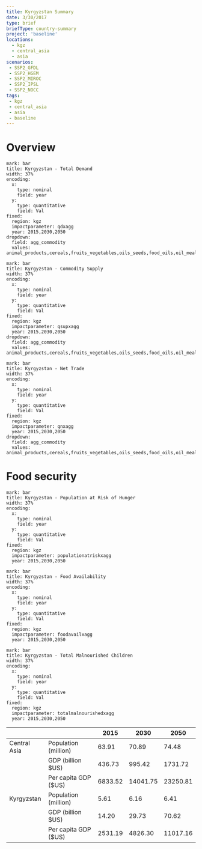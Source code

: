 ```yaml
---
title: Kyrgyzstan Summary
date: 3/30/2017
type: brief
briefType: country-summary
project: 'baseline'
locations:
  - kgz
  - central_asia
  - asia
scenarios:
 - SSP2_GFDL
 - SSP2_HGEM
 - SSP2_MIROC
 - SSP2_IPSL
 - SSP2_NOCC
tags:
 - kgz
 - central_asia
 - asia
 - baseline
---
```

# Overview 

```chart
mark: bar
title: Kyrgyzstan - Total Demand
width: 37%
encoding:
  x:
    type: nominal
    field: year
  y:
    type: quantitative
    field: Val
fixed:
  region: kgz
  impactparameter: qdxagg
  year: 2015,2030,2050
dropdown:
  field: agg_commodity
  values: animal_products,cereals,fruits_vegetables,oils_seeds,food_oils,oil_meals,other,pulses,roots_tubers,sugar
```

```chart
mark: bar
title: Kyrgyzstan - Commodity Supply
width: 37%
encoding:
  x:
    type: nominal
    field: year
  y:
    type: quantitative
    field: Val
fixed:
  region: kgz
  impactparameter: qsupxagg
  year: 2015,2030,2050
dropdown:
  field: agg_commodity
  values: animal_products,cereals,fruits_vegetables,oils_seeds,food_oils,oil_meals,other,pulses,roots_tubers,sugar
```

```chart
mark: bar
title: Kyrgyzstan - Net Trade
width: 37%
encoding:
  x:
    type: nominal
    field: year
  y:
    type: quantitative
    field: Val
fixed:
  region: kgz
  impactparameter: qnxagg
  year: 2015,2030,2050
dropdown:
  field: agg_commodity
  values: animal_products,cereals,fruits_vegetables,oils_seeds,food_oils,oil_meals,other,pulses,roots_tubers,sugar
```

# Food security

```chart
mark: bar
title: Kyrgyzstan - Population at Risk of Hunger
width: 37%
encoding:
  x:
    type: nominal
    field: year
  y:
    type: quantitative
    field: Val
fixed:
  region: kgz
  impactparameter: populationatriskxagg
  year: 2015,2030,2050
```

```chart
mark: bar
title: Kyrgyzstan - Food Availability
width: 37%
encoding:
  x:
    type: nominal
    field: year
  y:
    type: quantitative
    field: Val
fixed:
  region: kgz
  impactparameter: foodavailxagg
  year: 2015,2030,2050
```

```chart
mark: bar
title: Kyrgyzstan - Total Malnourished Children
width: 37%
encoding:
  x:
    type: nominal
    field: year
  y:
    type: quantitative
    field: Val
fixed:
  region: kgz
  impactparameter: totalmalnourishedxagg
  year: 2015,2030,2050
```

|   |   | 2015 | 2030 | 2050 |
|---|---|---|---|---|
| Central Asia | Population (million) | 63.91 | 70.89 | 74.48 |
|  | GDP (billion $US) | 436.73 | 995.42 | 1731.72 |
|  | Per capita GDP ($US) | 6833.52 | 14041.75 | 23250.81 |
| Kyrgyzstan | Population (million) | 5.61 | 6.16 | 6.41 |
|  | GDP (billion $US) | 14.20 | 29.73 | 70.62 |
|  | Per capita GDP ($US) | 2531.19| 4826.30| 11017.16|